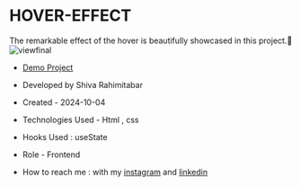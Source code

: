 # HOVER-EFFECT
The remarkable effect of the hover is beautifully showcased in this project.🎇
![viewfinal](https://user-images.githubusercontent.com/109727844/204102879-086fee63-9bda-43b2-a1aa-49879c3f2d39.jpg)



- [Demo Project](https://pouria-farahani-developer.github.io/Accordion-Menu-By-React/)

- Developed by Shiva Rahimitabar

- Created - 2024-10-04

- Technologies Used - Html , css 

- Hooks Used : useState 

- Role - Frontend

- How to reach me : with my [instagram](https://www.instagram.com/shiva.rahimitabar.dev) and [linkedin](https://www.linkedin.com/in/shiva-rahimitabar-7477b432b/)
